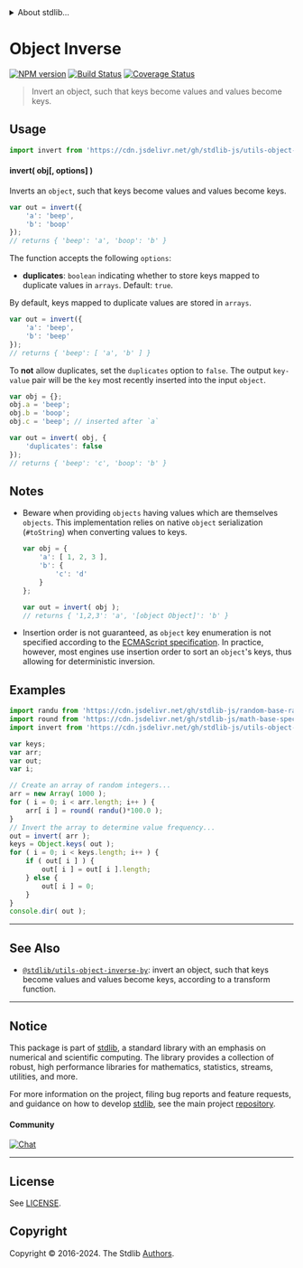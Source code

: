 <!--

@license Apache-2.0

Copyright (c) 2018 The Stdlib Authors.

Licensed under the Apache License, Version 2.0 (the "License");
you may not use this file except in compliance with the License.
You may obtain a copy of the License at

   http://www.apache.org/licenses/LICENSE-2.0

Unless required by applicable law or agreed to in writing, software
distributed under the License is distributed on an "AS IS" BASIS,
WITHOUT WARRANTIES OR CONDITIONS OF ANY KIND, either express or implied.
See the License for the specific language governing permissions and
limitations under the License.

-->


<details>
  <summary>
    About stdlib...
  </summary>
  <p>We believe in a future in which the web is a preferred environment for numerical computation. To help realize this future, we've built stdlib. stdlib is a standard library, with an emphasis on numerical and scientific computation, written in JavaScript (and C) for execution in browsers and in Node.js.</p>
  <p>The library is fully decomposable, being architected in such a way that you can swap out and mix and match APIs and functionality to cater to your exact preferences and use cases.</p>
  <p>When you use stdlib, you can be absolutely certain that you are using the most thorough, rigorous, well-written, studied, documented, tested, measured, and high-quality code out there.</p>
  <p>To join us in bringing numerical computing to the web, get started by checking us out on <a href="https://github.com/stdlib-js/stdlib">GitHub</a>, and please consider <a href="https://opencollective.com/stdlib">financially supporting stdlib</a>. We greatly appreciate your continued support!</p>
</details>

# Object Inverse

[![NPM version][npm-image]][npm-url] [![Build Status][test-image]][test-url] [![Coverage Status][coverage-image]][coverage-url] <!-- [![dependencies][dependencies-image]][dependencies-url] -->

> Invert an object, such that keys become values and values become keys.



<section class="usage">

## Usage

```javascript
import invert from 'https://cdn.jsdelivr.net/gh/stdlib-js/utils-object-inverse@deno/mod.js';
```

#### invert( obj\[, options] )

Inverts an `object`, such that keys become values and values become keys.

```javascript
var out = invert({
    'a': 'beep',
    'b': 'boop'
});
// returns { 'beep': 'a', 'boop': 'b' }
```

The function accepts the following `options`:

-   **duplicates**: `boolean` indicating whether to store keys mapped to duplicate values in `arrays`. Default: `true`.

By default, keys mapped to duplicate values are stored in `arrays`.

```javascript
var out = invert({
    'a': 'beep',
    'b': 'beep'
});
// returns { 'beep': [ 'a', 'b' ] }
```

To **not** allow duplicates, set the `duplicates` option to `false`. The output `key-value` pair will be the `key` most recently inserted into the input `object`.

```javascript
var obj = {};
obj.a = 'beep';
obj.b = 'boop';
obj.c = 'beep'; // inserted after `a`

var out = invert( obj, {
    'duplicates': false
});
// returns { 'beep': 'c', 'boop': 'b' }
```

</section>

<!-- /.usage -->

<section class="notes">

## Notes

-   Beware when providing `objects` having values which are themselves `objects`. This implementation relies on native `object` serialization (`#toString`) when converting values to keys.

    ```javascript
    var obj = {
        'a': [ 1, 2, 3 ],
        'b': {
            'c': 'd'
        }
    };

    var out = invert( obj );
    // returns { '1,2,3': 'a', '[object Object]': 'b' }
    ```

-   Insertion order is not guaranteed, as `object` key enumeration is not specified according to the [ECMAScript specification][ecma-262-for-in]. In practice, however, most engines use insertion order to sort an `object`'s keys, thus allowing for deterministic inversion.

</section>

<!-- /.notes -->

<section class="examples">

## Examples

<!-- eslint no-undef: "error" -->

```javascript
import randu from 'https://cdn.jsdelivr.net/gh/stdlib-js/random-base-randu@deno/mod.js';
import round from 'https://cdn.jsdelivr.net/gh/stdlib-js/math-base-special-round@deno/mod.js';
import invert from 'https://cdn.jsdelivr.net/gh/stdlib-js/utils-object-inverse@deno/mod.js';

var keys;
var arr;
var out;
var i;

// Create an array of random integers...
arr = new Array( 1000 );
for ( i = 0; i < arr.length; i++ ) {
    arr[ i ] = round( randu()*100.0 );
}
// Invert the array to determine value frequency...
out = invert( arr );
keys = Object.keys( out );
for ( i = 0; i < keys.length; i++ ) {
    if ( out[ i ] ) {
        out[ i ] = out[ i ].length;
    } else {
        out[ i ] = 0;
    }
}
console.dir( out );
```

</section>

<!-- /.examples -->

<!-- Section for related `stdlib` packages. Do not manually edit this section, as it is automatically populated. -->

<section class="related">

* * *

## See Also

-   <span class="package-name">[`@stdlib/utils-object-inverse-by`][@stdlib/utils/object-inverse-by]</span><span class="delimiter">: </span><span class="description">invert an object, such that keys become values and values become keys, according to a transform function.</span>

</section>

<!-- /.related -->

<!-- Section for all links. Make sure to keep an empty line after the `section` element and another before the `/section` close. -->


<section class="main-repo" >

* * *

## Notice

This package is part of [stdlib][stdlib], a standard library with an emphasis on numerical and scientific computing. The library provides a collection of robust, high performance libraries for mathematics, statistics, streams, utilities, and more.

For more information on the project, filing bug reports and feature requests, and guidance on how to develop [stdlib][stdlib], see the main project [repository][stdlib].

#### Community

[![Chat][chat-image]][chat-url]

---

## License

See [LICENSE][stdlib-license].


## Copyright

Copyright &copy; 2016-2024. The Stdlib [Authors][stdlib-authors].

</section>

<!-- /.stdlib -->

<!-- Section for all links. Make sure to keep an empty line after the `section` element and another before the `/section` close. -->

<section class="links">

[npm-image]: http://img.shields.io/npm/v/@stdlib/utils-object-inverse.svg
[npm-url]: https://npmjs.org/package/@stdlib/utils-object-inverse

[test-image]: https://github.com/stdlib-js/utils-object-inverse/actions/workflows/test.yml/badge.svg?branch=v0.2.2
[test-url]: https://github.com/stdlib-js/utils-object-inverse/actions/workflows/test.yml?query=branch:v0.2.2

[coverage-image]: https://img.shields.io/codecov/c/github/stdlib-js/utils-object-inverse/main.svg
[coverage-url]: https://codecov.io/github/stdlib-js/utils-object-inverse?branch=main

<!--

[dependencies-image]: https://img.shields.io/david/stdlib-js/utils-object-inverse.svg
[dependencies-url]: https://david-dm.org/stdlib-js/utils-object-inverse/main

-->

[chat-image]: https://img.shields.io/gitter/room/stdlib-js/stdlib.svg
[chat-url]: https://app.gitter.im/#/room/#stdlib-js_stdlib:gitter.im

[stdlib]: https://github.com/stdlib-js/stdlib

[stdlib-authors]: https://github.com/stdlib-js/stdlib/graphs/contributors

[umd]: https://github.com/umdjs/umd
[es-module]: https://developer.mozilla.org/en-US/docs/Web/JavaScript/Guide/Modules

[deno-url]: https://github.com/stdlib-js/utils-object-inverse/tree/deno
[deno-readme]: https://github.com/stdlib-js/utils-object-inverse/blob/deno/README.md
[umd-url]: https://github.com/stdlib-js/utils-object-inverse/tree/umd
[umd-readme]: https://github.com/stdlib-js/utils-object-inverse/blob/umd/README.md
[esm-url]: https://github.com/stdlib-js/utils-object-inverse/tree/esm
[esm-readme]: https://github.com/stdlib-js/utils-object-inverse/blob/esm/README.md
[branches-url]: https://github.com/stdlib-js/utils-object-inverse/blob/main/branches.md

[stdlib-license]: https://raw.githubusercontent.com/stdlib-js/utils-object-inverse/main/LICENSE

[ecma-262-for-in]: https://262.ecma-international.org/5.1/#sec-12.6.4

<!-- <related-links> -->

[@stdlib/utils/object-inverse-by]: https://github.com/stdlib-js/utils-object-inverse-by/tree/deno

<!-- </related-links> -->

</section>

<!-- /.links -->
